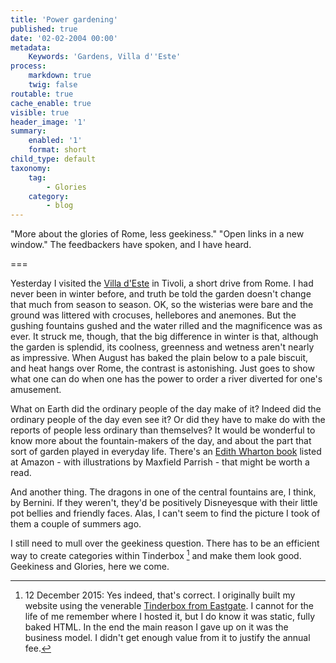 ```yaml
---
title: 'Power gardening'
published: true
date: '02-02-2004 00:00'
metadata:
    Keywords: 'Gardens, Villa d''Este'
process:
    markdown: true
    twig: false
routable: true
cache_enable: true
visible: true
header_image: '1'
summary:
    enabled: '1'
    format: short
child_type: default
taxonomy:
    tag:
        - Glories
    category:
        - blog
---
```


"More about the glories of Rome, less geekiness." "Open links in a new window." The feedbackers have spoken, and I have heard.

===

Yesterday  I visited the [Villa d'Este](http://whc.unesco.org/sites/1025.htm) in Tivoli, a short drive from Rome. I had never been in winter before, and truth be told the garden doesn't change that much from season to season. OK, so the wisterias were bare and the ground was littered with crocuses, hellebores and anemones. But the gushing fountains gushed and the water rilled and the magnificence was as ever. It struck me, though, that the big difference in winter is that, although the garden is splendid, its coolness, greenness and wetness aren't nearly as impressive. When August has baked the plain below to a pale biscuit, and heat hangs over Rome, the contrast is astonishing. Just goes to show what one can do when one has the power to order a river diverted for one's amusement.

What on Earth did the ordinary people of the day make of it? Indeed did the ordinary people of the day even see it? Or did they have to make do with the reports of people less ordinary than themselves? It would be wonderful to know more about the fountain-makers of the day, and about the part that sort of garden played in everyday life.  There's an [Edith Wharton book](http://www.amazon.com/gp/reader/0306800489/ref=sib_dp_pt/104-1244740-6017515#reader-link) listed at Amazon - with illustrations by Maxfield Parrish - that might be worth a read.

And another thing. The dragons in one of the central fountains are, I think, by Bernini. If they weren't, they'd be positively Disneyesque with their little pot bellies and friendly faces. Alas, I can't seem to find the picture I took of them a couple of summers ago.

I still need to mull over the geekiness question. There has to be an efficient way to create categories within Tinderbox [^1] and make them look good. Geekiness and Glories, here we come.

[^1]: 12 December 2015: Yes indeed, that's correct. I originally built my website using the venerable [Tinderbox from Eastgate](http://www.eastgate.com/Tinderbox/). I cannot for the life of me remember where I hosted it, but I do know it was static, fully baked HTML. In the end the main reason I gave up on it was the business model. I didn't get enough value from it to justify the annual fee.